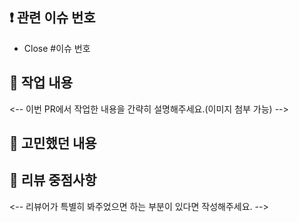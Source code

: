 ## ❗️ 관련 이슈 번호
- Close #이슈 번호

## 🚀 작업 내용
<-- 이번 PR에서 작업한 내용을 간략히 설명해주세요.(이미지 첨부 가능) -->

## 🤔 고민했던 내용

## 💬 리뷰 중점사항
<-- 리뷰어가 특별히 봐주었으면 하는 부분이 있다면 작성해주세요. -->

